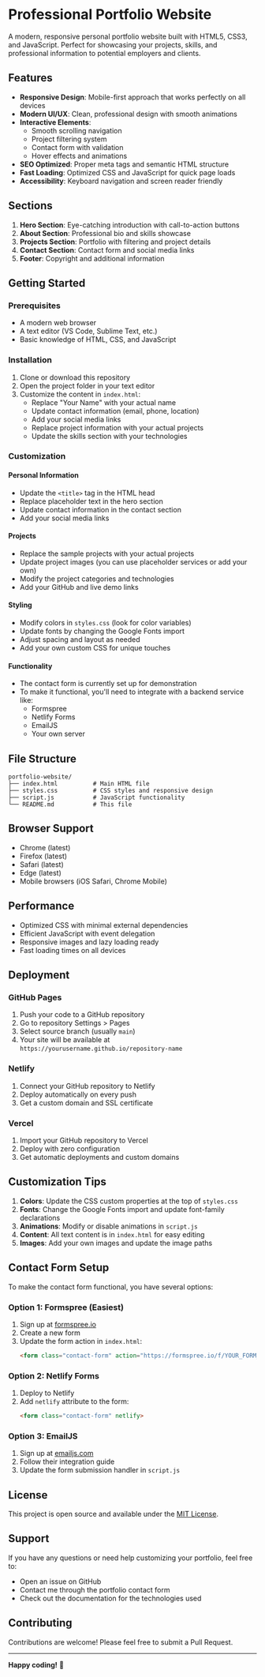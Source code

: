 # Professional Portfolio Website

A modern, responsive personal portfolio website built with HTML5, CSS3, and JavaScript. Perfect for showcasing your projects, skills, and professional information to potential employers and clients.

## Features

- **Responsive Design**: Mobile-first approach that works perfectly on all devices
- **Modern UI/UX**: Clean, professional design with smooth animations
- **Interactive Elements**: 
  - Smooth scrolling navigation
  - Project filtering system
  - Contact form with validation
  - Hover effects and animations
- **SEO Optimized**: Proper meta tags and semantic HTML structure
- **Fast Loading**: Optimized CSS and JavaScript for quick page loads
- **Accessibility**: Keyboard navigation and screen reader friendly

## Sections

1. **Hero Section**: Eye-catching introduction with call-to-action buttons
2. **About Section**: Professional bio and skills showcase
3. **Projects Section**: Portfolio with filtering and project details
4. **Contact Section**: Contact form and social media links
5. **Footer**: Copyright and additional information

## Getting Started

### Prerequisites

- A modern web browser
- A text editor (VS Code, Sublime Text, etc.)
- Basic knowledge of HTML, CSS, and JavaScript

### Installation

1. Clone or download this repository
2. Open the project folder in your text editor
3. Customize the content in `index.html`:
   - Replace "Your Name" with your actual name
   - Update contact information (email, phone, location)
   - Add your social media links
   - Replace project information with your actual projects
   - Update the skills section with your technologies

### Customization

#### Personal Information
- Update the `<title>` tag in the HTML head
- Replace placeholder text in the hero section
- Update contact information in the contact section
- Add your social media links

#### Projects
- Replace the sample projects with your actual projects
- Update project images (you can use placeholder services or add your own)
- Modify the project categories and technologies
- Add your GitHub and live demo links

#### Styling
- Modify colors in `styles.css` (look for color variables)
- Update fonts by changing the Google Fonts import
- Adjust spacing and layout as needed
- Add your own custom CSS for unique touches

#### Functionality
- The contact form is currently set up for demonstration
- To make it functional, you'll need to integrate with a backend service like:
  - Formspree
  - Netlify Forms
  - EmailJS
  - Your own server

## File Structure

```
portfolio-website/
├── index.html          # Main HTML file
├── styles.css          # CSS styles and responsive design
├── script.js           # JavaScript functionality
└── README.md           # This file
```

## Browser Support

- Chrome (latest)
- Firefox (latest)
- Safari (latest)
- Edge (latest)
- Mobile browsers (iOS Safari, Chrome Mobile)

## Performance

- Optimized CSS with minimal external dependencies
- Efficient JavaScript with event delegation
- Responsive images and lazy loading ready
- Fast loading times on all devices

## Deployment

### GitHub Pages
1. Push your code to a GitHub repository
2. Go to repository Settings > Pages
3. Select source branch (usually `main`)
4. Your site will be available at `https://yourusername.github.io/repository-name`

### Netlify
1. Connect your GitHub repository to Netlify
2. Deploy automatically on every push
3. Get a custom domain and SSL certificate

### Vercel
1. Import your GitHub repository to Vercel
2. Deploy with zero configuration
3. Get automatic deployments and custom domains

## Customization Tips

1. **Colors**: Update the CSS custom properties at the top of `styles.css`
2. **Fonts**: Change the Google Fonts import and update font-family declarations
3. **Animations**: Modify or disable animations in `script.js`
4. **Content**: All text content is in `index.html` for easy editing
5. **Images**: Add your own images and update the image paths

## Contact Form Setup

To make the contact form functional, you have several options:

### Option 1: Formspree (Easiest)
1. Sign up at [formspree.io](https://formspree.io)
2. Create a new form
3. Update the form action in `index.html`:
   ```html
   <form class="contact-form" action="https://formspree.io/f/YOUR_FORM_ID" method="POST">
   ```

### Option 2: Netlify Forms
1. Deploy to Netlify
2. Add `netlify` attribute to the form:
   ```html
   <form class="contact-form" netlify>
   ```

### Option 3: EmailJS
1. Sign up at [emailjs.com](https://emailjs.com)
2. Follow their integration guide
3. Update the form submission handler in `script.js`

## License

This project is open source and available under the [MIT License](LICENSE).

## Support

If you have any questions or need help customizing your portfolio, feel free to:
- Open an issue on GitHub
- Contact me through the portfolio contact form
- Check out the documentation for the technologies used

## Contributing

Contributions are welcome! Please feel free to submit a Pull Request.

---

**Happy coding!** 🚀
